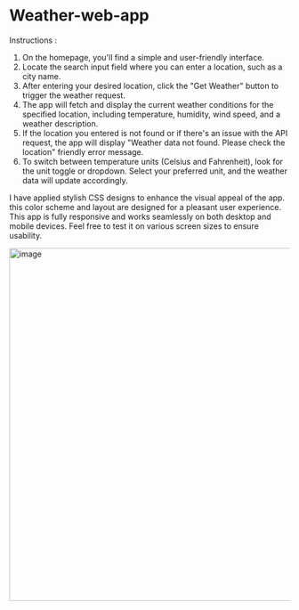 # Weather-web-app
Instructions : 
1. On the homepage, you'll find a simple and user-friendly interface.
2. Locate the search input field where you can enter a location, such as a city name.
3. After entering your desired location, click the "Get Weather" button to trigger the weather request.
4. The app will fetch and display the current weather conditions for the specified location, including temperature, humidity, wind speed, and a weather description.
5. If the location you entered is not found or if there's an issue with the API request, the app will display "Weather data not found. Please check the location" friendly error message.
6. To switch between temperature units (Celsius and Fahrenheit), look for the unit toggle or dropdown. Select your preferred unit, and the weather data will update accordingly.

I have applied stylish CSS designs to enhance the visual appeal of the app.
this color scheme and layout are designed for a pleasant user experience. This app is fully responsive and works seamlessly on both desktop and mobile devices. Feel free to test it on various screen sizes to ensure usability.

<img width="634" alt="image" src="https://github.com/Ramanjaneyulu81/Weather-web-app/assets/130755001/c13ac203-52b5-438c-85c6-f6a33d7349eb">
